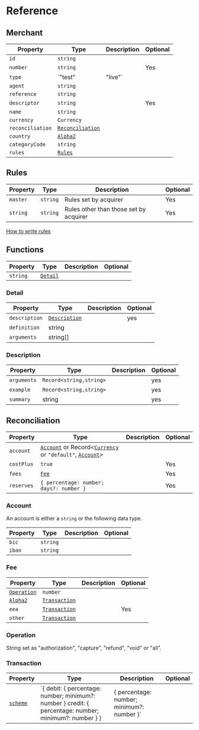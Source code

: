 # Reference

## Merchant

| Property         | Type                                        | Description | Optional |
|------------------|---------------------------------------------|-------------|----------|
| `id`             | `string`                                    |             |          |
| `number`         | `string`                                    |             | Yes      |
| `type`           | `"test" | "live"`                           |             |          |
| `agent`          | `string`                                    |             |          |
| `reference`      | `string`                                    |             |          |
| `descriptor`     | `string`                                    |             | Yes      |
| `name`           | `string`                                    |             |          |
| `currency`       | `Currency`                                  |             |          |
| `reconciliation` | [`Reconciliation`](#reconciliation)         |             |          |
| `country`        | [`Alpha2`](../common/reference.html#alpha2) |             |          |
| `categoryCode`   | `string`                                    |             |          |
| `rules`          | [`Rules`](./rules)                          |             |          |


## Rules

| Property | Type     | Description                            | Optional |
|----------|----------|----------------------------------------|----------|
| `master` | `string` | Rules set by acquirer                  | Yes      |
| `string` | `string` | Rules other than those set by acquirer | Yes      |

[How to write rules](./rules.html#how-to-write-rules)

## Functions

| Property | Type                | Description | Optional |
|----------|---------------------|-------------|----------|
| `string` | [`Detail`](#detail) |             |          |

### Detail
| Property      | Type                          | Description | Optional |
|---------------|-------------------------------|-------------|----------|
| `description` | [`Description`](#description) |             | yes      |
| `definition`  | string                        |             |          |
| `arguments`   | string[]                      |             |          |

### Description
| Property    | Type                    | Description | Optional |
|-------------|-------------------------|-------------|----------|
| `arguments` | `Record<string,string>` |             | yes      |
| `example`   | `Record<string,string>` |             | yes      |
| `summary`   | string                  |             | yes      |

## Reconciliation

| Property   | Type                                                                                                                   | Description | Optional |
|------------|------------------------------------------------------------------------------------------------------------------------|-------------|----------|
| `account`  | [`Account`](#account) or Record<[`Currency`](../common/reference.html#currency) or `"default"`, [`Account`](#account)> |             |          |
| `costPlus` | `true`                                                                                                                 |             | Yes      |
| `fees`     | [`Fee`](#fee )                                                                                                         |             | Yes      |
| `reserves` | `{ percentage: number; days?: number }`                                                                                |             | Yes      |

### Account

An account is either a `string` or the following data type.

| Property | Type     | Description | Optional |
|----------|----------|-------------|----------|
| `bic`    | `string` |             |          |
| `iban`   | `string` |             |          |

### Fee 

| Property                                    | Type                          | Description | Optional |
|---------------------------------------------|-------------------------------|-------------|----------|
| [`Operation`](#operation)                   | `number`                      |             |          |
| [`Alpha2`](../common/reference.html#alpha2) | [`Transaction`](#transaction) |             |          |
| `eea`                                       | [`Transaction`](#transaction) |             | Yes      |
| `other`                                     | [`Transaction`](#transaction) |             |          |

### Operation
String set as "authorization", "capture", "refund", "void" or "all".



### Transaction

| Property                                    | Type                                                                                                                                              | Description | Optional |
|---------------------------------------------|---------------------------------------------------------------------------------------------------------------------------------------------------|-------------|----------|
| [`scheme`](../common/reference.html#scheme) | `{ debit: { percentage: number; minimum?: number } credit: { percentage: number; minimum?: number } } | { percentage: number; minimum?: number }` |             |          |
